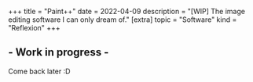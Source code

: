 +++
title = "Paint++"
date = 2022-04-09
description = "[WIP] The image editing software I can only dream of."
[extra]
topic = "Software"
kind = "Reflexion"
+++

## - Work in progress -
Come back later :D